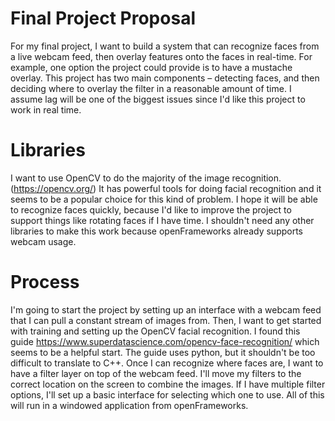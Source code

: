# Final Project Proposal

For my final project, I want to build a system that can recognize faces from a live webcam feed, then overlay features onto the faces in real-time. For example, one option the project could provide is to have a mustache overlay. This project has two main components – detecting faces, and then deciding where to overlay the filter in a reasonable amount of time. I assume lag will be one of the biggest issues since I'd like this project to work in real time.

# Libraries

I want to use OpenCV to do the majority of the image recognition. (https://opencv.org/) It has powerful tools for doing facial recognition and it seems to be a popular choice for this kind of problem. I hope it will be able to recognize faces quickly, because I'd like to improve the project to support things like rotating faces if I have time. I shouldn't need any other libraries to make this work because openFrameworks already supports webcam usage.

# Process

I'm going to start the project by setting up an interface with a webcam feed that I can pull a constant stream of images from. Then, I want to get started with training and setting up the OpenCV facial recognition. I found this guide https://www.superdatascience.com/opencv-face-recognition/ which seems to be a helpful start. The guide uses python, but it shouldn't be too difficult to translate to C++. Once I can recognize where faces are, I want to have a filter layer on top of the webcam feed. I'll move my filters to the correct location on the screen to combine the images. If I have multiple filter options, I'll set up a basic interface for selecting which one to use. All of this will run in a windowed application from openFrameworks.
